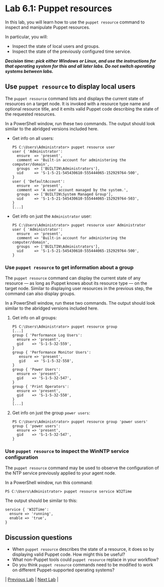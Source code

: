 # Lab 6.1: Puppet resources

In this lab, you will learn how to use the `puppet resource` command to inspect and manipulate Puppet resources.

In particular, you will:

* Inspect the state of local users and groups.
* Inspect the state of the previously configured time service.

**_Decision time: pick either Windows or Linux, and use the instructions for that operating system for this and all later labs. Do not switch operating systems between labs._**

## Use `puppet resource` to display local users

The `puppet resource` command lists and displays the current state of resources on a target node. It is invoked with a resource type name and optional resource title, and it emits valid Puppet code describing the state of the requested resources.

In a PowerShell window, run these two commands. The output should look similar to the abridged versions included here.

* Get info on all users:

   ```plaintext
   PS C:\Users\Administrator> puppet resource user
   user { 'Administrator':
     ensure  => 'present',
     comment => 'Built-in account for administering the computer/domain',
     groups  => ['BUILTIN\Administrators'],
     uid     => 'S-1-5-21-545430610-555444065-152929764-500',
   }
   user { 'DefaultAccount':
     ensure  => 'present',
     comment => 'A user account managed by the system.',
     groups  => ['BUILTIN\System Managed Group'],
     uid     => 'S-1-5-21-545430610-555444065-152929764-503',
   }
   [...]
   ```

* Get info on just the `Administrator` user:

   ```plaintext
   PS C:\Users\Administrator> puppet resource user Administrator
   user { 'Administrator':
     ensure  => 'present',
     comment => 'Built-in account for administering the computer/domain',
     groups  => ['BUILTIN\Administrators'],
     uid     => 'S-1-5-21-545430610-555444065-152929764-500',
   }
   ```

### Use `puppet resource` to get information about a group

The `puppet resource` command can display the current state of any resource — as long as Puppet knows about its resource type — on the target node. Similar to displaying user resources in the previous step, the command can also display groups.

In a PowerShell window, run these two commands. The output should look similar to the abridged versions included here.

1. Get info on all groups:

   ```plaintext
   PS C:\Users\Administrator> puppet resource group
   [...]
   group { 'Performance Log Users':
     ensure => 'present',
     gid    => 'S-1-5-32-559',
   }
   group { 'Performance Monitor Users':
      ensure => 'present',
      gid    => 'S-1-5-32-558',
   }
   group { 'Power Users':
     ensure => 'present',
     gid    => 'S-1-5-32-547',
   }
   group { 'Print Operators':
     ensure => 'present',
     gid    => 'S-1-5-32-550',
   }
   [...]
   ```

1. Get info on just the group `power users`:

   ```plaintext
   PS C:\Users\Administrator> puppet resource group 'power users'
   group { 'power users':
     ensure => 'present',
     gid    => 'S-1-5-32-547',
   }
   ```

### Use `puppet resource` to inspect the WinNTP service configuration

The `puppet resource` command may be used to observe the configuration of the NTP service previously applied to your agent node.

In a PowerShell window, run this command:

```plaintext
PS C:\Users\Administrator> puppet resource service W32Time
```

The output should be similar to this:

```plaintext
service { 'W32Time':
  ensure => 'running',
  enable => 'true',
}
```

## Discussion questions

* When `puppet resource` describes the state of a resource, it does so by displaying valid Puppet code. How might this be useful?
* What non-Puppet tools could `puppet resource` replace in your workflow?
* Do you think `puppet resource` commands need to be modified to work on different Puppet-supported operating systems?

|  [Previous Lab](../lab-05.1-Puppet-Agent-deployment)  |  [Next Lab](../lab-06.2-Using-and-extending-Facter)  |

